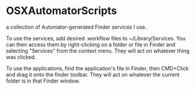OSXAutomatorScripts
====================

a collection of Automator-generated Finder services I use.

To use the services, add desired .workflow files to ~/Library/Services.  You can then access them by right-clicking on a folder or file in Finder and selecting "Services" from the context menu.  They will act on whatever thing was clicked.

To use the applications, find the application's file in Finder, then CMD+Click and drag it onto the finder toolbar.  They will act on whatever the current folder is in that Finder window.

